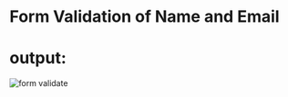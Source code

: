 # Form Validation of Name and Email

# output:
![form validate](https://user-images.githubusercontent.com/90918404/217795413-3058226c-3344-4ba3-9533-cfeb88f8f853.jpg)
